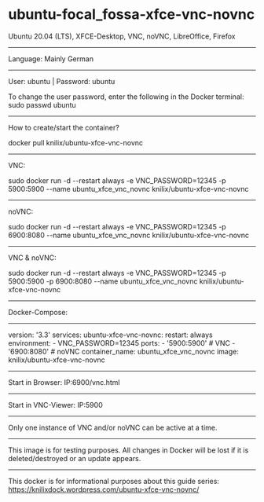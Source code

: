 # ubuntu-focal_fossa-xfce-vnc-novnc

Ubuntu 20.04 (LTS), XFCE-Desktop, VNC, noVNC, LibreOffice, Firefox

-----
Language: Mainly German

-----
User: ubuntu | Password: ubuntu

To change the user password, enter the following in the Docker terminal: sudo passwd ubuntu

-----
How to create/start the container?

docker pull knilix/ubuntu-xfce-vnc-novnc

-----
VNC:

sudo docker run -d --restart always -e VNC_PASSWORD=12345 -p 5900:5900 --name ubuntu_xfce_vnc_novnc knilix/ubuntu-xfce-vnc-novnc

-----
noVNC:

sudo docker run -d --restart always -e VNC_PASSWORD=12345 -p 6900:8080 --name ubuntu_xfce_vnc_novnc knilix/ubuntu-xfce-vnc-novnc

-----
VNC & noVNC:

sudo docker run -d --restart always -e VNC_PASSWORD=12345 -p 5900:5900 -p 6900:8080 --name ubuntu_xfce_vnc_novnc knilix/ubuntu-xfce-vnc-novnc

-----
Docker-Compose:

---
version: '3.3'
services:
ubuntu-xfce-vnc-novnc:
    restart: always
    environment:
        - VNC_PASSWORD=12345
    ports:
        - '5900:5900'  # VNC
        - '6900:8080'  # noVNC
    container_name: ubuntu_xfce_vnc_novnc
    image: knilix/ubuntu-xfce-vnc-novnc


-----
Start in Browser: IP:6900/vnc.html

-----
Start in VNC-Viewer: IP:5900

-----
Only one instance of VNC and/or noVNC can be active at a time.

-----
This image is for testing purposes. All changes in Docker will be lost if it is deleted/destroyed or an update appears.

-----
This docker is for informational purposes about this guide series: https://knilixdock.wordpress.com/ubuntu-xfce-vnc-novnc/
